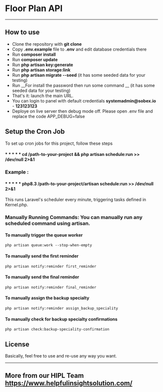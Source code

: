 # Floor Plan API

---

## How to use

- Clone the repository with __git clone__
- Copy __.env.example__ file to __.env__ and edit database credentials there
- Run __composer install__
- Run __composer update__
- Run __php artisan key:generate__
- Run __php artisan storage:link__
- Run __php artisan migrate --seed__ (it has some seeded data for your testing)
- Run __For install the password then run some command __ (it has some seeded data for your testing)
- That's it: launch the main URL. 
- You can login to panel with default credentials __systemadmin@sobex.io__ - __123123123__
- Deploye on live server then debug mode off. Please open .env file and replace the code APP_DEBUG=false

## Setup the Cron Job

   To set up cron jobs for this project, follow these steps

   #### * * * * * cd /path-to-your-project && php artisan schedule:run >> /dev/null 2>&1

  ### Example :

   #### * * * * * php8.3 /path-to-your-project/artisan schedule:run >> /dev/null 2>&1

   This runs Laravel's scheduler every minute, triggering tasks defined in Kernel.php.

   ### Manually Running Commands: You can manually run any scheduled command using artisan.

   #### To manually trigger the queue worker
    php artisan queue:work --stop-when-empty

   #### To manually send the first reminder
    php artisan notify:reminder first_reminder
   
   #### To manually send the final reminder
    php artisan notify:reminder final_reminder

   #### To manually assign the backup specialty
    php artisan notify:reminder assign_backup_speciality

   #### To manually check for backup specialty confirmations
    php artisan check:backup-speciality-confirmation



## License

Basically, feel free to use and re-use any way you want.

---

## More from our HIPL Team https://www.helpfulinsightsolution.com/
